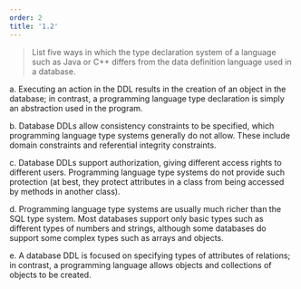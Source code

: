 ```yaml
---
order: 2
title: '1.2'
---
```

> List five ways in which the type declaration system of a language such as Java or C++ differs from the
> data definition language used in a database. 

a. Executing an action in the DDL results in the creation of an object in the 
database; in contrast, a programming language type declaration is simply an 
abstraction used in the program. 

b. Database DDLs allow consistency constraints to be specified, which programming
language type systems generally do not allow. These include domain constraints and
referential integrity constraints. 

c. Database DDLs support authorization, giving different access rights to 
different users. Programming language type systems do not provide such 
protection (at best, they protect attributes in a class from being accessed
by methods in another class).

d. Programming language type systems are usually much richer than the SQL 
type system. Most databases support only basic types such as different types
of numbers and strings, although some databases do support some complex types 
such as arrays and objects. 

e. A database DDL is focused on specifying types of attributes of relations;
in contrast, a programming language allows objects and collections of objects
to be created.

